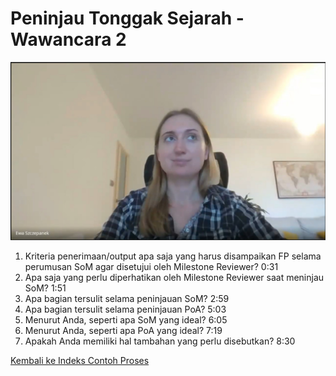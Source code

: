 # **Peninjau Tonggak Sejarah - Wawancara 2**

[](https://drive.google.com/file/d/1mGsMh_qtOd_n-Gt3m_EfDv2p2bSo7u_g/view?usp=drive_link)![Judul Video](https://raw.githubusercontent.com/YanTirta/Catalyst-School-Indonesia-Media/refs/heads/main/Milestone%20Reviewer%202.jpg)

1. Kriteria penerimaan/output apa saja yang harus disampaikan FP selama perumusan SoM agar disetujui oleh Milestone Reviewer? 0:31
2. Apa saja yang perlu diperhatikan oleh Milestone Reviewer saat meninjau SoM? 1:51
3. Apa bagian tersulit selama peninjauan SoM? 2:59
4. Apa bagian tersulit selama peninjauan PoA? 5:03
5. Menurut Anda, seperti apa SoM yang ideal? 6:05
6. Menurut Anda, seperti apa PoA yang ideal? 7:19
7. Apakah Anda memiliki hal tambahan yang perlu disebutkan? 8:30

[Kembali ke Indeks Contoh Proses](https://docs.projectcatalyst.io/catalyst-basics/project-onboarding/f10-milestone-reviewers-guide/milestone-reviewer-process-examples)
